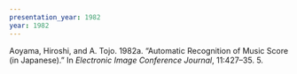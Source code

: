 ```yaml
---
presentation_year: 1982
year: 1982
---
```


Aoyama, Hiroshi, and A. Tojo. 1982a. “Automatic Recognition of Music Score (in Japanese).” In <i>Electronic Image Conference Journal</i>, 11:427–35. 5.